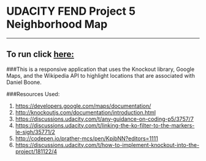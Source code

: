 # UDACITY FEND Project 5 Neighborhood Map
-----------------------------------------
## To run click [here:](http://jmcole.github.io/Neighborhood-Map/index.html)


###This is a responsive application that uses the Knockout library, Google Maps, and the Wikipedia API to highlight locations that are associated with Daniel Boone.

###Resources Used:

1. https://developers.google.com/maps/documentation/
2. http://knockoutjs.com/documentation/introduction.html
3. https://discussions.udacity.com/t/any-guidance-on-coding-p5/3757/7
4. https://discussions.udacity.com/t/linking-the-ko-filter-to-the-markers-le-sigh/35771/2
5. http://codepen.io/prather-mcs/pen/KpjbNN?editors=1111
6. https://discussions.udacity.com/t/how-to-implement-knockout-into-the-project/181122/4
